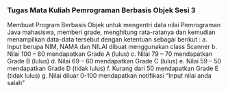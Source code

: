 ### Tugas Mata Kuliah Pemrograman Berbasis Objek Sesi 3

Membuat Program Berbasis Objek untuk mengentri data nilai Pemrograman Java mahasiswa, memberi grade, menghitung rata-ratanya dan kemudian menampilkan data-data tersebut dengan ketentuan sebagai berikut :
    a.	Input berupa NIM, NAMA dan NILAI dibuat menggunakan class Scanner
    b.	Nilai 100 – 80 mendapatkan Grade A (lulus)
    c.	Nilai 79 – 70 mendapatkan Grade B (lulus)
    d.	Nilai 69 – 60 mendapatkan Grade C (lulus)
    e.	Nilai 59 – 50 mendapatkan Grade D (tidak lulus)
    f.	Kurang dari 50 mendapatkan Grade E (tidak lulus)
    g.	Nilai diluar 0-100 mendapatkan notifikasi “Input nilai anda salah” 
